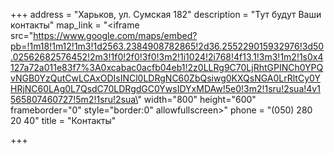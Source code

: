 +++
address = "Харьков, ул. Сумская 182"
description = "Тут будут Ваши контакты"
map_link = "<iframe src=\"https://www.google.com/maps/embed?pb=!1m18!1m12!1m3!1d2563.2384908782865!2d36.255229015932976!3d50.02562682576452!2m3!1f0!2f0!3f0!3m2!1i1024!2i768!4f13.1!3m3!1m2!1s0x4127a72a011e83f7%3A0xcabac0acfb04eb1!2z0LLRg9C70LjRhtGPINCh0YPQvNGB0YzQutCwLCAxODIsINCl0LDRgNC60ZbQsiwg0KXQsNGA0LrRltCy0YHRjNC60LAg0L7QsdC70LDRgdGC0YwsIDYxMDAw!5e0!3m2!1sru!2sua!4v1565807460727!5m2!1sru!2sua\" width=\"800\" height=\"600\" frameborder=\"0\" style=\"border:0\" allowfullscreen></iframe>"
phone = "(050) 280 20 40"
title = "Контакты"

+++
